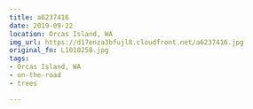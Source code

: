 ```yaml
---
title: a6237416
date: 2019-09-22
location: Orcas Island, WA
img_url: https://d17enza3bfujl8.cloudfront.net/a6237416.jpg
original_fn: L1010258.jpg
tags:
- Orcas Island, WA
- on-the-road
- trees

---
```

